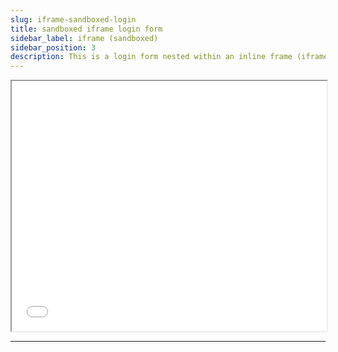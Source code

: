 ```yaml
---
slug: iframe-sandboxed-login
title: sandboxed iframe login form
sidebar_label: iframe (sandboxed)
sidebar_position: 3
description: This is a login form nested within an inline frame (iframe) utilizing the sandbox attribute which is set to `allow-scripts allow-same-origin`. It will POST on submit and will return with a HTTP response code of `200`.
---
```


<iframe
  id="test-iframe"
  src="/login-page-bare?docusaurus-data-bare-page=true"
  class="margin-vert--lg"
  style="overflow-y: hidden; width: 100%; height: 400px;"
  scrolling="no"
  sandbox="allow-scripts allow-same-origin"
></iframe>

<hr/>
